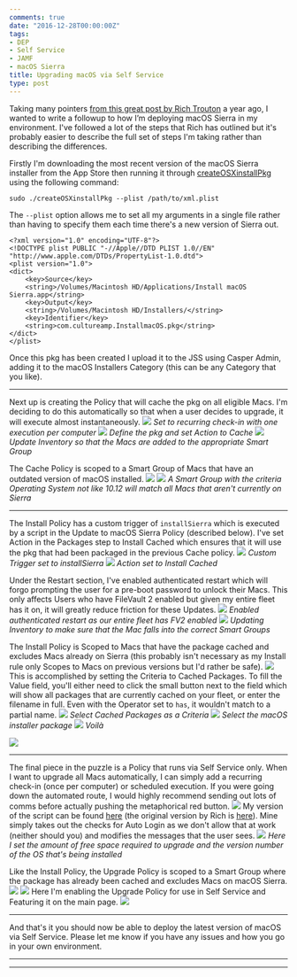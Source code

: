 ```yaml
---
comments: true
date: "2016-12-28T00:00:00Z"
tags:
- DEP
- Self Service
- JAMF
- macOS Sierra
title: Upgrading macOS via Self Service
type: post
---
```


Taking many pointers [from this great post by Rich Trouton][1] a year ago, I wanted to write a followup to how I’m deploying macOS Sierra in my environment. I've followed a lot of the steps that Rich has outlined but it's probably easier to describe the full set of steps I'm taking rather than describing the differences. 

Firstly I'm downloading the most recent version of the macOS Sierra installer from the App Store then running it through [createOSXinstallPkg][2] using the following command:

```
sudo ./createOSXinstallPkg --plist /path/to/xml.plist
```

The `--plist` option allows me to set all my arguments in a single file rather than having to specify them each time there's a new version of Sierra out.

```
<?xml version="1.0" encoding="UTF-8"?>
<!DOCTYPE plist PUBLIC "-//Apple//DTD PLIST 1.0//EN" "http://www.apple.com/DTDs/PropertyList-1.0.dtd">
<plist version="1.0">
<dict>
    <key>Source</key>
    <string>/Volumes/Macintosh HD/Applications/Install macOS Sierra.app</string>
    <key>Output</key>
    <string>/Volumes/Macintosh HD/Installers/</string>
    <key>Identifier</key>
    <string>com.cultureamp.InstallmacOS.pkg</string>
</dict>
</plist>
```

Once this pkg has been created I upload it to the JSS using Casper Admin, adding it to the macOS Installers Category (this can be any Category that you like).

---

Next up is creating the Policy that will cache the pkg on all eligible Macs. I'm deciding to do this automatically so that when a user decides to upgrade, it will execute almost instantaneously.
![](/images/install_macOS/01a_cache_general.png)
*Set to recurring check-in with one execution per computer*
![](/images/install_macOS/01b_cache_package.png)
*Define the pkg and set Action to Cache*
![](/images/install_macOS/01c_cache_maintenance.png)
*Update Inventory so that the Macs are added to the appropriate Smart Group*

The Cache Policy is scoped to a Smart Group of Macs that have an outdated version of macOS installed.
![](/images/install_macOS/01d_cache_scope.png)
![](/images/install_macOS/02a_group_outdated.png)
*A Smart Group with the criteria Operating System not like 10.12 will match all Macs that aren't currently on Sierra*

---

The Install Policy has a custom trigger of `installSierra` which is executed by a script in the Update to macOS Sierra Policy (described below). I've set Action in the Packages step to Install Cached which ensures that it will use the pkg that had been packaged in the previous Cache policy. 
![](/images/install_macOS/03a_install_general.png)
*Custom Trigger set to installSierra*
![](/images/install_macOS/03b_install_package.png)
*Action set to Install Cached*

Under the Restart section, I've enabled authenticated restart which will forgo prompting the user for a pre-boot password to unlock their Macs. This only affects Users who have FileVault 2 enabled but given my entire fleet has it on, it will greatly reduce friction for these Updates.
![](/images/install_macOS/03c_install_restart.png)
*Enabled authenticated restart as our entire fleet has FV2 enabled*
![](/images/install_macOS/03d_install_maintenance.png)
*Updating Inventory to make sure that the Mac falls into the correct Smart Groups*

The Install Policy is Scoped to Macs that have the package cached and excludes Macs already on Sierra (this probably isn't necessary as my Install rule only Scopes to Macs on previous versions but I'd rather be safe).
![](/images/install_macOS/03e_install_scope.png)
This is accomplished by setting the Criteria to Cached Packages. To fill the Value field, you'll either need to click the small button next to the field which will show all packages that are currently cached on your fleet, or enter the filename in full. Even with the Operator set to `has`, it wouldn't match to a partial name.
![](/images/install_macOS/04a_group_cache_before.png)
*Select Cached Packages as a Criteria*
![](/images/install_macOS/04b_group_cache_select.png)
*Select the macOS installer package*
![](/images/install_macOS/04c_group_cache_after.png)
*Voilà*

![](/images/install_macOS/05a_group_sierra_installed.png)

---

The final piece in the puzzle is a Policy that runs via Self Service only. When I want to upgrade all Macs automatically, I can simply add a recurring check-in (once per computer) or scheduled execution. If you were going down the automated route, I would highly recommend sending out lots of comms before actually pushing the metaphorical red button.
![](/images/install_macOS/06a_upgrade_general.png)
My version of the script can be found [here][3] (the original version by Rich is [here][4]). Mine simply takes out the checks for Auto Login as we don't allow that at work (neither should you) and modifies the messages that the user sees.
![](/images/install_macOS/06b_upgrade_scripts.png)
*Here I set the amount of free space required to upgrade and the version number of the OS that's being installed*

Like the Install Policy, the Upgrade Policy is scoped to a Smart Group where the package has already been cached and excludes Macs on macOS Sierra.
![](/images/install_macOS/06c_upgrade_scope_target.png)
![](/images/install_macOS/06d_upgrade_scope_exclusions.png)
Here I'm enabling the Upgrade Policy for use in Self Service and Featuring it on the main page. 
![](/images/install_macOS/06e_upgrade_self_service.png)

---

And that's it you should now be able to deploy the latest version of macOS via Self Service. Please let me know if you have any issues and how you go in your own environment.

---
---


[1]:	https://derflounder.wordpress.com/2015/11/23/providing-os-x-upgrades-via-caspers-self-service/
[2]:	https://github.com/munki/createOSXinstallPkg
[3]:	https://github.com/smithjw/JAMF_goodies/blob/master/Scripts/selfServiceSierraInstall.sh
[4]:	https://github.com/rtrouton/rtrouton_scripts/blob/master/rtrouton_scripts/Casper_Scripts/self_service_os_install/sierra/self_service_sierra_os_install.sh
